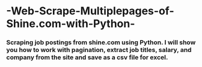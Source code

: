 # -Web-Scrape-Multiplepages-of-Shine.com-with-Python-

### Scraping job postings from shine.com using Python. I will show you how to work with pagination, extract job titles, salary, and company from the site and save as a csv file for excel.
